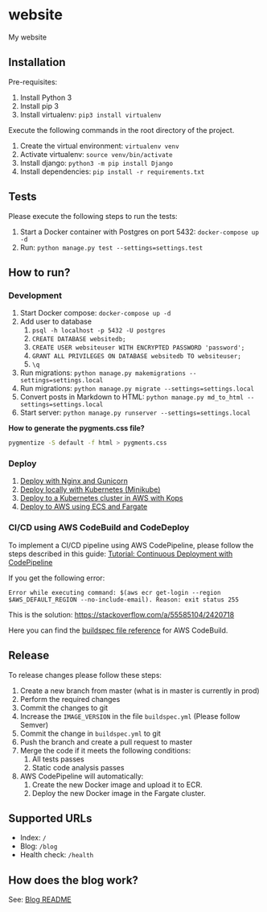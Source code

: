 # website

My website

## Installation

Pre-requisites:

1. Install Python 3
1. Install pip 3
1. Install virtualenv: `pip3 install virtualenv`

Execute the following commands in the root directory of the project.

1. Create the virtual environment: `virtualenv venv`
1. Activate virtualenv: `source venv/bin/activate`
1. Install django: `python3 -m pip install Django`
1. Install dependencies: `pip install -r requirements.txt`

## Tests

Please execute the following steps to run the tests:

1. Start a Docker container with Postgres on port 5432: `docker-compose up -d`
1. Run: `python manage.py test --settings=settings.test`

## How to run?

### Development

1. Start Docker compose: `docker-compose up -d`
1. Add user to database
   1. `psql -h localhost -p 5432 -U postgres`
   1. `CREATE DATABASE websitedb;`
   1. `CREATE USER websiteuser WITH ENCRYPTED PASSWORD 'password';`
   1. `GRANT ALL PRIVILEGES ON DATABASE websitedb TO websiteuser;`
   1. `\q`
1. Run migrations: `python manage.py makemigrations --settings=settings.local`
1. Run migrations: `python manage.py migrate --settings=settings.local`
1. Convert posts in Markdown to HTML: `python manage.py md_to_html --settings=settings.local`
1. Start server: `python manage.py runserver --settings=settings.local`

**How to generate the pygments.css file?**
```bash
pygmentize -S default -f html > pygments.css
```

### Deploy

1. [Deploy with Nginx and Gunicorn](./deploy_with_nginx_and_gunicorn.md)
1. [Deploy locally with Kubernetes (Minikube)](./deploy_locally_with_kubernetes.md)
1. [Deploy to a Kubernetes cluster in AWS with Kops](./deploy_to_kubernetes_in_aws_using_kops.md)
1. [Deploy to AWS using ECS and Fargate](./deploy_to_aws_using_ecs_and_fargate.md)

### CI/CD using AWS CodeBuild and CodeDeploy

To implement a CI/CD pipeline using AWS CodePipeline, please follow the steps
described in this guide: [Tutorial: Continuous Deployment with CodePipeline](https://docs.aws.amazon.com/AmazonECS/latest/developerguide/ecs-cd-pipeline.html)

If you get the following error:
```
Error while executing command: $(aws ecr get-login --region $AWS_DEFAULT_REGION --no-include-email). Reason: exit status 255
```
This is the solution: https://stackoverflow.com/a/55585104/2420718

Here you can find the [buildspec file reference](https://docs.aws.amazon.com/codebuild/latest/userguide/build-spec-ref.html) for AWS CodeBuild.

## Release

To release changes please follow these steps:

1. Create a new branch from master (what is in master is currently in prod)
1. Perform the required changes
1. Commit the changes to git
1. Increase the `IMAGE_VERSION` in the file `buildspec.yml` (Please follow Semver)
1. Commit the change in `buildspec.yml` to git
1. Push the branch and create a pull request to master
1. Merge the code if it meets the following conditions:
   1. All tests passes
   1. Static code analysis passes
1. AWS CodePipeline will automatically:
   1. Create the new Docker image and upload it to ECR.
   1. Deploy the new Docker image in the Fargate cluster.

## Supported URLs

* Index: `/`
* Blog: `/blog`
* Health check: `/health`

## How does the blog work?

See: [Blog README](./blog/README.md)
